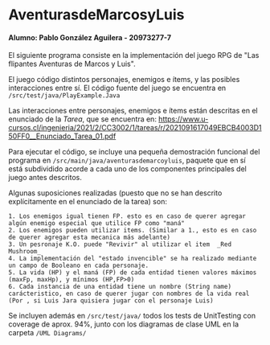 # AventurasdeMarcosyLuis

#### Alumno: Pablo González Aguilera - 20973277-7

El siguiente programa consiste en la implementación del juego RPG de "Las flipantes Aventuras de Marcos y Luis". 

El juego código distintos personajes, enemigos e ítems, y las posibles interacciones entre sí. El código fuente del juego se encuentra en `/src/test/java/PlayExample.Java` 

Las interacciones entre personajes, enemigos e ítems están descritas en el enunciado de la _Tarea_, que se encuentra en: https://www.u-cursos.cl/ingenieria/2021/2/CC3002/1/tareas/r/2021091617049EBCB4003D150FF0__Enunciado_Tarea_01.pdf

Para ejecutar el código, se incluye una pequeña demostración funcional del programa en `/src/main/java/aventurasdemarcoyluis`, paquete que en sí está subdividido acorde a cada uno de los componentes principales del juego antes descritos.

Algunas suposiciones realizadas (puesto que no se han descrito explícitamente en el enunciado de la tarea) son:
    
    1. Los enemigos igual tienen FP. esto es en caso de querer agregar algún enemigo especial que utilice FP como "maná"
    2. Los enemigos pueden utilizar items. (Similar a 1., esto es en caso de querer agregar esta mecanica más adelante)
    3. Un pesronaje K.O. puede "Revivir" al utilizar el item  _Red Mushroom_
    4. La implementación del "estado invencible" se ha realizado mediante un campo de Booleano en cada personaje.
    5. La vida (HP) y el maná (FP) de cada entidad tienen valores máximos (maxFp, maxHp), y mínimos (HP,FP>0)
    6. Cada instancia de una entidad tiene un nombre (String name) carácteristico, en caso de querer jugar con nombres de la vida real (Por , si Luis Jara quisiera jugar con el personaje Luis)

Se incluyen además en `/src/test/java/` todos los tests de UnitTesting con coverage de aprox. 94%, junto con los diagramas de clase UML en la carpeta `/UML Diagrams/`